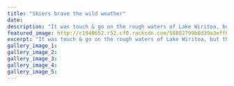 ```yaml
---
title: "Skiers brave the wild weather"
date: 
description: "It was touch & go on the rough waters of Lake Wiritoa, but the Wanganui Water Ski Club got through their entire Gold Star tournament for 44 top skiers on the weekend, including WHS student Lily Meade"
featured_image: http://c1940652.r52.cf0.rackcdn.com/58882799b8d39a3eff001fd0/Lily-Meade-photo-fm-dad-5.11.15.jpg
excerpt: "It was touch & go on the rough waters of Lake Wiritoa, but the Wanganui Water Ski Club got through their entire Gold Star tournament for 44 top skiers on the weekend, including WHS student Lily Meade."
gallery_image_1: 
gallery_image_2: 
gallery_image_3: 
gallery_image_4: 
gallery_image_5: 
---
```

